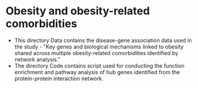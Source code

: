 # Obesity and obesity-related comorbidities

- This directory Data contains the disease-gene association data used in the study - "Key genes and biological mechanisms linked to obesity shared across multiple obesity-related comorbidities identified by network analysis."
- The directory Code contains script used for conducting the function enrichment and pathway analysis of hub genes identified from the protein-protein interaction network.
